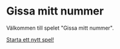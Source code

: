 Gissa mitt nummer
=========================

Välkommen till spelet "Gissa mitt nummer".

[Starta ett nytt spel!](guess/init)
